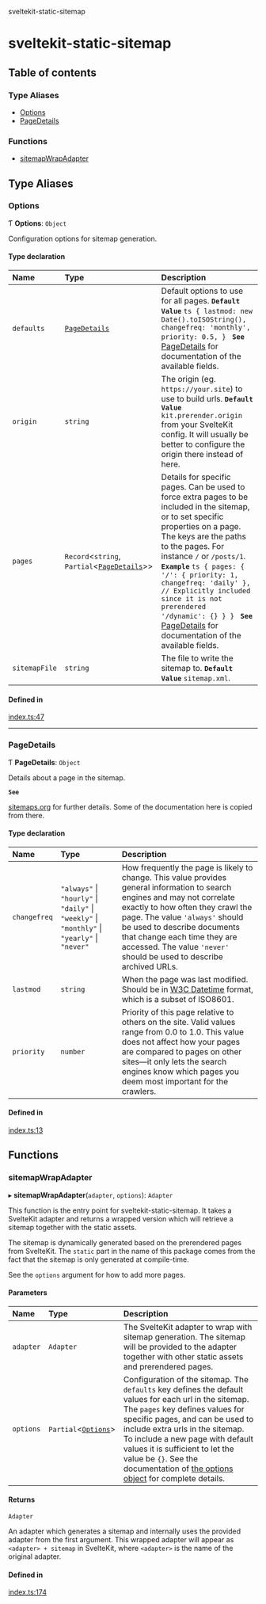 sveltekit-static-sitemap

# sveltekit-static-sitemap

## Table of contents

### Type Aliases

- [Options](README.md#options)
- [PageDetails](README.md#pagedetails)

### Functions

- [sitemapWrapAdapter](README.md#sitemapwrapadapter)

## Type Aliases

### Options

Ƭ **Options**: `Object`

Configuration options for sitemap generation.

#### Type declaration

| Name | Type | Description |
| :------ | :------ | :------ |
| `defaults` | [`PageDetails`](README.md#pagedetails) | Default options to use for all pages. **`Default Value`** ```ts { lastmod: new Date().toISOString(), changefreq: 'monthly', priority: 0.5, } ``` **`See`** [PageDetails](README.md#pagedetails) for documentation of the available fields. |
| `origin` | `string` | The origin (eg. `https://your.site`) to use to build urls. **`Default Value`** `kit.prerender.origin` from your SvelteKit config. It will usually be better to configure the origin there instead of here. |
| `pages` | `Record`<`string`, `Partial`<[`PageDetails`](README.md#pagedetails)\>\> | Details for specific pages. Can be used to force extra pages to be included in the sitemap, or to set specific properties on a page. The keys are the paths to the pages. For instance `/` or `/posts/1`. **`Example`** ```ts { pages: { '/': { priority: 1, changefreq: 'daily' }, // Explicitly included since it is not prerendered '/dynamic': {} } } ``` **`See`** [PageDetails](README.md#pagedetails) for documentation of the available fields. |
| `sitemapFile` | `string` | The file to write the sitemap to. **`Default Value`** `sitemap.xml`. |

#### Defined in

[index.ts:47](https://github.com/tlaundal/sveltekit-static-sitemap/blob/a4b9e63/src/index.ts#L47)

___

### PageDetails

Ƭ **PageDetails**: `Object`

Details about a page in the sitemap.

**`See`**

[sitemaps.org](https://www.sitemaps.org) for further details.
Some of the documentation here is copied from there.

#### Type declaration

| Name | Type | Description |
| :------ | :------ | :------ |
| `changefreq` | ``"always"`` \| ``"hourly"`` \| ``"daily"`` \| ``"weekly"`` \| ``"monthly"`` \| ``"yearly"`` \| ``"never"`` | How frequently the page is likely to change. This value provides general information to search engines and may not correlate exactly to how often they crawl the page. The value `'always'` should be used to describe documents that change each time they are accessed. The value `'never'` should be used to describe archived URLs. |
| `lastmod` | `string` | When the page was last modified. Should be in [W3C Datetime](https://www.w3.org/TR/NOTE-datetime) format, which is a subset of ISO8601. |
| `priority` | `number` | Priority of this page relative to others on the site. Valid values range from 0.0 to 1.0. This value does not affect how your pages are compared to pages on other sites—it only lets the search engines know which pages you deem most important for the crawlers. |

#### Defined in

[index.ts:13](https://github.com/tlaundal/sveltekit-static-sitemap/blob/a4b9e63/src/index.ts#L13)

## Functions

### sitemapWrapAdapter

▸ **sitemapWrapAdapter**(`adapter`, `options`): `Adapter`

This function is the entry point for sveltekit-static-sitemap. It takes a
SvelteKit adapter and returns a wrapped version which will retrieve a
sitemap together with the static assets.

The sitemap is dynamically generated based on the prerendered pages from
SvelteKit. The `static` part in the name of this package comes from the
fact that the sitemap is only generated at compile-time.

See the `options` argument for how to add more pages.

#### Parameters

| Name | Type | Description |
| :------ | :------ | :------ |
| `adapter` | `Adapter` | The SvelteKit adapter to wrap with sitemap generation. The sitemap will be provided to the adapter together with other static assets and prerendered pages. |
| `options` | `Partial`<[`Options`](README.md#options)\> | Configuration of the sitemap. The `defaults` key defines the default values for each url in the sitemap. The `pages` key defines values for specific pages, and can be used to include extra urls in the sitemap. To include a new page with default values it is sufficient to let the value be `{}`. See the documentation of [the options object](README.md#options) for complete details. |

#### Returns

`Adapter`

An adapter which generates a sitemap and internally uses the
provided adapter from the first argument. This wrapped adapter will appear
as `<adapter> + sitemap` in SvelteKit, where `<adapter>` is the name of the
original adapter.

#### Defined in

[index.ts:174](https://github.com/tlaundal/sveltekit-static-sitemap/blob/a4b9e63/src/index.ts#L174)
